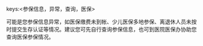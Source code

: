 keys:<参保信息，异常，查询，医保>

可能是您参保信息异常，如医保缴费未到帐、少儿医保多地参保、离退休人员未按时提交生存认证等情况。建议您可先自行查询参保信息，也可到医院医保办协助您查询医保参保情况。